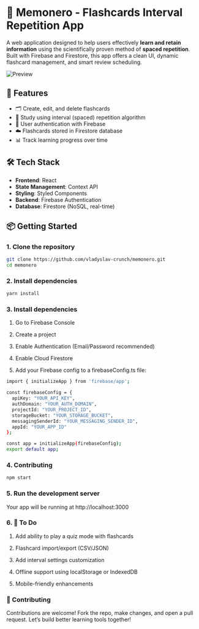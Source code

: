 # 🧠 Memonero - Flashcards Interval Repetition App

A web application designed to help users effectively **learn and retain information** using the scientifically proven method of **spaced repetition**. Built with Firebase and Firestore, this app offers a clean UI, dynamic flashcard management, and smart review scheduling.

![Preview](https://res.cloudinary.com/dxuwyrdbv/image/upload/v1743968700/Zrzut_ekranu_2025-04-06_214102_pcbkrf.png)

## 🚀 Features

- 🗂️ Create, edit, and delete flashcards
- 🔁 Study using interval (spaced) repetition algorithm
- 🔐 User authentication with Firebase
- ☁️ Flashcards stored in Firestore database
- 📊 Track learning progress over time

## 🛠️ Tech Stack

- **Frontend**: React 
- **State Management**: Context API 
- **Styling**: Styled Components
- **Backend**: Firebase Authentication
- **Database**: Firestore (NoSQL, real-time)

## 📦 Getting Started

### 1. Clone the repository

```bash
git clone https://github.com/vladyslav-crunch/memonero.git
cd memonero
```

### 2. Install dependencies

```bash
yarn install
```

### 3. Install dependencies

1. Go to Firebase Console

2. Create a project

3. Enable Authentication (Email/Password recommended)

4. Enable Cloud Firestore

5. Add your Firebase config to a firebaseConfig.ts file:

```bash
import { initializeApp } from 'firebase/app';

const firebaseConfig = {
  apiKey: "YOUR_API_KEY",
  authDomain: "YOUR_AUTH_DOMAIN",
  projectId: "YOUR_PROJECT_ID",
  storageBucket: "YOUR_STORAGE_BUCKET",
  messagingSenderId: "YOUR_MESSAGING_SENDER_ID",
  appId: "YOUR_APP_ID"
};

const app = initializeApp(firebaseConfig);
export default app;
```
###

### 4. Contributing

```bash
npm start
``` 

### 5. Run the development server

Your app will be running at http://localhost:3000

### 6. 📌 To Do

 1. Add ability to play a quiz mode with flashcards

 2. Flashcard import/export (CSV/JSON)

 3. Add interval settings customization

 4. Offline support using localStorage or IndexedDB

 5. Mobile-friendly enhancements

### 🤝 Contributing
Contributions are welcome! Fork the repo, make changes, and open a pull request. Let’s build better learning tools together!
